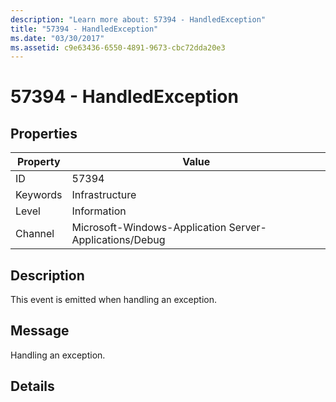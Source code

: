 ```yaml
---
description: "Learn more about: 57394 - HandledException"
title: "57394 - HandledException"
ms.date: "03/30/2017"
ms.assetid: c9e63436-6550-4891-9673-cbc72dda20e3
---
```

# 57394 - HandledException

## Properties

| Property | Value |
| - | - |
|ID|57394|  
|Keywords|Infrastructure|  
|Level|Information|  
|Channel|Microsoft-Windows-Application Server-Applications/Debug|  
  
## Description  

 This event is emitted when handling an exception.  
  
## Message  

 Handling an exception.  
  
## Details
